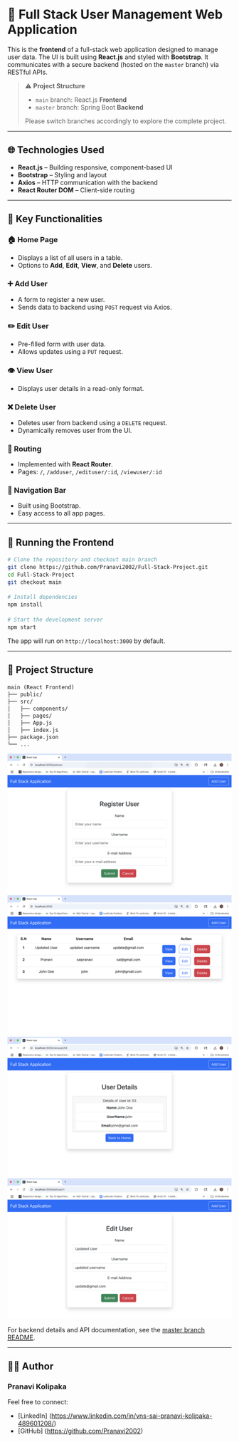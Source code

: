 # 👤 Full Stack User Management Web Application

This is the **frontend** of a full-stack web application designed to manage user data. The UI is built using **React.js** and styled with **Bootstrap**. It communicates with a secure backend (hosted on the `master` branch) via RESTful APIs.

> ⚠️ **Project Structure**
>
> * `main` branch: React.js **Frontend**
> * `master` branch: Spring Boot **Backend**
>
> Please switch branches accordingly to explore the complete project.

---

## 🌐 Technologies Used

* **React.js** – Building responsive, component-based UI
* **Bootstrap** – Styling and layout
* **Axios** – HTTP communication with the backend
* **React Router DOM** – Client-side routing

---

## 🔧 Key Functionalities

### 🏠 Home Page

* Displays a list of all users in a table.
* Options to **Add**, **Edit**, **View**, and **Delete** users.

### ➕ Add User

* A form to register a new user.
* Sends data to backend using `POST` request via Axios.

### ✏️ Edit User

* Pre-filled form with user data.
* Allows updates using a `PUT` request.

### 👁️ View User

* Displays user details in a read-only format.

### ❌ Delete User

* Deletes user from backend using a `DELETE` request.
* Dynamically removes user from the UI.

### 🔁 Routing

* Implemented with **React Router**.
* Pages: `/`, `/adduser`, `/edituser/:id`, `/viewuser/:id`

### 🧭 Navigation Bar

* Built using Bootstrap.
* Easy access to all app pages.

---

## 🏁 Running the Frontend

```bash
# Clone the repository and checkout main branch
git clone https://github.com/Pranavi2002/Full-Stack-Project.git
cd Full-Stack-Project
git checkout main

# Install dependencies
npm install

# Start the development server
npm start
```

The app will run on `http://localhost:3000` by default.

---

## 📂 Project Structure

```plaintext
main (React Frontend)
├── public/
├── src/
│   ├── components/
│   ├── pages/
│   ├── App.js
│   ├── index.js
├── package.json
└── ...
```

![Add User](screenshots/adduser.png)
![Home](screenshots/home.png)
![View User](screenshots/viewuser.png)
![Edit User](screenshots/edituser.png)

For backend details and API documentation, see the [master branch README](https://github.com/Pranavi2002/Full-Stack-Project/blob/master/README.md).

---

## 👩‍💻 Author
### Pranavi Kolipaka
Feel free to connect: 
- [LinkedIn] (https://www.linkedin.com/in/vns-sai-pranavi-kolipaka-489601208/) 
- [GitHub] (https://github.com/Pranavi2002)